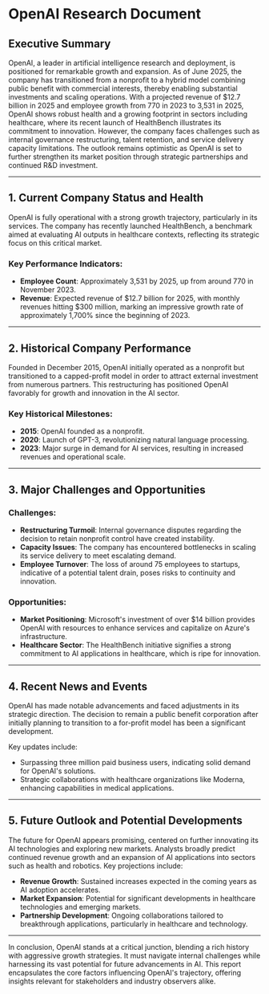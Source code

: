 # OpenAI Research Document

## Executive Summary
OpenAI, a leader in artificial intelligence research and deployment, is positioned for remarkable growth and expansion. As of June 2025, the company has transitioned from a nonprofit to a hybrid model combining public benefit with commercial interests, thereby enabling substantial investments and scaling operations. With a projected revenue of $12.7 billion in 2025 and employee growth from 770 in 2023 to 3,531 in 2025, OpenAI shows robust health and a growing footprint in sectors including healthcare, where its recent launch of HealthBench illustrates its commitment to innovation. However, the company faces challenges such as internal governance restructuring, talent retention, and service delivery capacity limitations. The outlook remains optimistic as OpenAI is set to further strengthen its market position through strategic partnerships and continued R&D investment.

---

## 1. Current Company Status and Health
OpenAI is fully operational with a strong growth trajectory, particularly in its services. The company has recently launched HealthBench, a benchmark aimed at evaluating AI outputs in healthcare contexts, reflecting its strategic focus on this critical market. 

### Key Performance Indicators:
- **Employee Count**: Approximately 3,531 by 2025, up from around 770 in November 2023.
- **Revenue**: Expected revenue of $12.7 billion for 2025, with monthly revenues hitting $300 million, marking an impressive growth rate of approximately 1,700% since the beginning of 2023.

---

## 2. Historical Company Performance
Founded in December 2015, OpenAI initially operated as a nonprofit but transitioned to a capped-profit model in order to attract external investment from numerous partners. This restructuring has positioned OpenAI favorably for growth and innovation in the AI sector. 

### Key Historical Milestones:
- **2015**: OpenAI founded as a nonprofit.
- **2020**: Launch of GPT-3, revolutionizing natural language processing.
- **2023**: Major surge in demand for AI services, resulting in increased revenues and operational scale.

---

## 3. Major Challenges and Opportunities

### Challenges:
- **Restructuring Turmoil**: Internal governance disputes regarding the decision to retain nonprofit control have created instability.
- **Capacity Issues**: The company has encountered bottlenecks in scaling its service delivery to meet escalating demand.
- **Employee Turnover**: The loss of around 75 employees to startups, indicative of a potential talent drain, poses risks to continuity and innovation.

### Opportunities:
- **Market Positioning**: Microsoft's investment of over $14 billion provides OpenAI with resources to enhance services and capitalize on Azure's infrastructure.
- **Healthcare Sector**: The HealthBench initiative signifies a strong commitment to AI applications in healthcare, which is ripe for innovation.

---

## 4. Recent News and Events
OpenAI has made notable advancements and faced adjustments in its strategic direction. The decision to remain a public benefit corporation after initially planning to transition to a for-profit model has been a significant development. 

Key updates include:
- Surpassing three million paid business users, indicating solid demand for OpenAI's solutions.
- Strategic collaborations with healthcare organizations like Moderna, enhancing capabilities in medical applications.

---

## 5. Future Outlook and Potential Developments
The future for OpenAI appears promising, centered on further innovating its AI technologies and exploring new markets. Analysts broadly predict continued revenue growth and an expansion of AI applications into sectors such as health and robotics. Key projections include:

- **Revenue Growth**: Sustained increases expected in the coming years as AI adoption accelerates.
- **Market Expansion**: Potential for significant developments in healthcare technologies and emerging markets.
- **Partnership Development**: Ongoing collaborations tailored to breakthrough applications, particularly in healthcare and technology.

---

In conclusion, OpenAI stands at a critical junction, blending a rich history with aggressive growth strategies. It must navigate internal challenges while harnessing its vast potential for future advancements in AI. This report encapsulates the core factors influencing OpenAI's trajectory, offering insights relevant for stakeholders and industry observers alike.